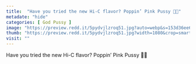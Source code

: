 ```yaml
---
title:  "Have you tried the new Hi-C flavor? Poppin’ Pink Pussy 💖✨"
metadate: "hide"
categories: [ God Pussy ]
image: "https://preview.redd.it/5pydvjlzroq51.jpg?auto=webp&s=153d36ee680b8813f5b872bc8a8188f650f6e510"
thumb: "https://preview.redd.it/5pydvjlzroq51.jpg?width=1080&crop=smart&auto=webp&s=b29b8a8f3b537f60d26f976da2553c4de4a8c62b"
visit: ""
---
```

Have you tried the new Hi-C flavor? Poppin’ Pink Pussy 💖✨
